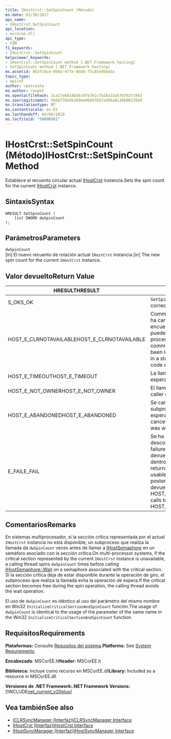 ```yaml
---
title: IHostCrst::SetSpinCount (Método)
ms.date: 03/30/2017
api_name:
- IHostCrst.SetSpinCount
api_location:
- mscoree.dll
api_type:
- COM
f1_keywords:
- IHostCrst::SetSpinCount
helpviewer_keywords:
- IHostCrst::SetSpinCount method [.NET Framework hosting]
- SetSpinCount method [.NET Framework hosting]
ms.assetid: 863fc8ce-9b8a-477e-8dd8-75c8544bb43a
topic_type:
- apiref
author: rpetrusha
ms.author: ronpet
ms.openlocfilehash: 3ca17a6814b56c0fe781cfb28a35a576f02f1943
ms.sourcegitcommit: 5b6d778ebb269ee6684fb57ad69a8c28b06235b9
ms.translationtype: MT
ms.contentlocale: es-ES
ms.lasthandoff: 04/08/2019
ms.locfileid: "59090581"
---
```

# <a name="ihostcrstsetspincount-method"></a><span data-ttu-id="176a6-102">IHostCrst::SetSpinCount (Método)</span><span class="sxs-lookup"><span data-stu-id="176a6-102">IHostCrst::SetSpinCount Method</span></span>
<span data-ttu-id="176a6-103">Establece el recuento circular actual [IHostCrst](../../../../docs/framework/unmanaged-api/hosting/ihostcrst-interface.md) instancia.</span><span class="sxs-lookup"><span data-stu-id="176a6-103">Sets the spin count for the current [IHostCrst](../../../../docs/framework/unmanaged-api/hosting/ihostcrst-interface.md) instance.</span></span>  
  
## <a name="syntax"></a><span data-ttu-id="176a6-104">Sintaxis</span><span class="sxs-lookup"><span data-stu-id="176a6-104">Syntax</span></span>  
  
```  
HRESULT SetSpinCount (  
    [in] DWORD dwSpinCount  
);  
```  
  
## <a name="parameters"></a><span data-ttu-id="176a6-105">Parámetros</span><span class="sxs-lookup"><span data-stu-id="176a6-105">Parameters</span></span>  
 `dwSpinCount`  
 <span data-ttu-id="176a6-106">[in] El nuevo recuento de rotación actual `IHostCrst` instancia.</span><span class="sxs-lookup"><span data-stu-id="176a6-106">[in] The new spin count for the current `IHostCrst` instance.</span></span>  
  
## <a name="return-value"></a><span data-ttu-id="176a6-107">Valor devuelto</span><span class="sxs-lookup"><span data-stu-id="176a6-107">Return Value</span></span>  
  
|<span data-ttu-id="176a6-108">HRESULT</span><span class="sxs-lookup"><span data-stu-id="176a6-108">HRESULT</span></span>|<span data-ttu-id="176a6-109">Descripción</span><span class="sxs-lookup"><span data-stu-id="176a6-109">Description</span></span>|  
|-------------|-----------------|  
|<span data-ttu-id="176a6-110">S_OK</span><span class="sxs-lookup"><span data-stu-id="176a6-110">S_OK</span></span>|`SetSpinCount` <span data-ttu-id="176a6-111">se devolvió correctamente.</span><span class="sxs-lookup"><span data-stu-id="176a6-111">returned successfully.</span></span>|  
|<span data-ttu-id="176a6-112">HOST_E_CLRNOTAVAILABLE</span><span class="sxs-lookup"><span data-stu-id="176a6-112">HOST_E_CLRNOTAVAILABLE</span></span>|<span data-ttu-id="176a6-113">Common language runtime (CLR) no se ha cargado en un proceso o el CLR se encuentra en un estado en el que no se puede ejecutar código administrado o procesar la llamada correctamente.</span><span class="sxs-lookup"><span data-stu-id="176a6-113">The common language runtime (CLR) has not been loaded into a process, or the CLR is in a state in which it cannot run managed code or process the call successfully.</span></span>|  
|<span data-ttu-id="176a6-114">HOST_E_TIMEOUT</span><span class="sxs-lookup"><span data-stu-id="176a6-114">HOST_E_TIMEOUT</span></span>|<span data-ttu-id="176a6-115">La llamada ha agotado el tiempo de espera.</span><span class="sxs-lookup"><span data-stu-id="176a6-115">The call timed out.</span></span>|  
|<span data-ttu-id="176a6-116">HOST_E_NOT_OWNER</span><span class="sxs-lookup"><span data-stu-id="176a6-116">HOST_E_NOT_OWNER</span></span>|<span data-ttu-id="176a6-117">El llamador no posee el bloqueo.</span><span class="sxs-lookup"><span data-stu-id="176a6-117">The caller does not own the lock.</span></span>|  
|<span data-ttu-id="176a6-118">HOST_E_ABANDONED</span><span class="sxs-lookup"><span data-stu-id="176a6-118">HOST_E_ABANDONED</span></span>|<span data-ttu-id="176a6-119">Se canceló un evento mientras un subproceso bloqueado o fibra estaba esperando en ella.</span><span class="sxs-lookup"><span data-stu-id="176a6-119">An event was canceled while a blocked thread or fiber was waiting on it.</span></span>|  
|<span data-ttu-id="176a6-120">E_FAIL</span><span class="sxs-lookup"><span data-stu-id="176a6-120">E_FAIL</span></span>|<span data-ttu-id="176a6-121">Se ha producido un error irrecuperable desconocido.</span><span class="sxs-lookup"><span data-stu-id="176a6-121">An unknown catastrophic failure occurred.</span></span> <span data-ttu-id="176a6-122">Cuando un método devuelve E_FAIL, CLR ya no es utilizable dentro del proceso.</span><span class="sxs-lookup"><span data-stu-id="176a6-122">When a method returns E_FAIL, the CLR is no longer usable within the process.</span></span> <span data-ttu-id="176a6-123">Las llamadas posteriores a métodos de hospedaje devuelven HOST_E_CLRNOTAVAILABLE.</span><span class="sxs-lookup"><span data-stu-id="176a6-123">Subsequent calls to hosting methods return HOST_E_CLRNOTAVAILABLE.</span></span>|  
  
## <a name="remarks"></a><span data-ttu-id="176a6-124">Comentarios</span><span class="sxs-lookup"><span data-stu-id="176a6-124">Remarks</span></span>  
 <span data-ttu-id="176a6-125">En sistemas multiprocesador, si la sección crítica representada por el actual `IHostCrst` instancia no está disponible, un subproceso que realiza la llamada da `dwSpinCount` veces antes de llamar a [IHostSemaphore](../../../../docs/framework/unmanaged-api/hosting/ihostsemaphore-wait-method.md) en un semáforo asociado con la sección crítica.</span><span class="sxs-lookup"><span data-stu-id="176a6-125">On multi-processor systems, if the critical section represented by the current `IHostCrst` instance is unavailable, a calling thread spins `dwSpinCount` times before calling [IHostSemaphore::Wait](../../../../docs/framework/unmanaged-api/hosting/ihostsemaphore-wait-method.md) on a semaphore associated with the critical section.</span></span> <span data-ttu-id="176a6-126">Si la sección crítica deja de estar disponible durante la operación de giro, el subproceso que realiza la llamada evita la operación de espera.</span><span class="sxs-lookup"><span data-stu-id="176a6-126">If the critical section becomes free during the spin operation, the calling thread avoids the wait operation.</span></span>  
  
 <span data-ttu-id="176a6-127">El uso de `dwSpinCount` es idéntico al uso del parámetro del mismo nombre en Win32 `InitializeCriticalSectionAndSpinCount` función.</span><span class="sxs-lookup"><span data-stu-id="176a6-127">The usage of `dwSpinCount` is identical to the usage of the parameter of the same name in the Win32 `InitializeCriticalSectionAndSpinCount` function.</span></span>  
  
## <a name="requirements"></a><span data-ttu-id="176a6-128">Requisitos</span><span class="sxs-lookup"><span data-stu-id="176a6-128">Requirements</span></span>  
 <span data-ttu-id="176a6-129">**Plataformas:** Consulte [Requisitos del sistema](../../../../docs/framework/get-started/system-requirements.md).</span><span class="sxs-lookup"><span data-stu-id="176a6-129">**Platforms:** See [System Requirements](../../../../docs/framework/get-started/system-requirements.md).</span></span>  
  
 <span data-ttu-id="176a6-130">**Encabezado**: MSCorEE.h</span><span class="sxs-lookup"><span data-stu-id="176a6-130">**Header:** MSCorEE.h</span></span>  
  
 <span data-ttu-id="176a6-131">**Biblioteca:** Incluye como recurso en MSCorEE.dll</span><span class="sxs-lookup"><span data-stu-id="176a6-131">**Library:** Included as a resource in MSCorEE.dll</span></span>  
  
 **<span data-ttu-id="176a6-132">Versiones de .NET Framework:</span><span class="sxs-lookup"><span data-stu-id="176a6-132">.NET Framework Versions:</span></span>** [!INCLUDE[net_current_v20plus](../../../../includes/net-current-v20plus-md.md)]  
  
## <a name="see-also"></a><span data-ttu-id="176a6-133">Vea también</span><span class="sxs-lookup"><span data-stu-id="176a6-133">See also</span></span>

- [<span data-ttu-id="176a6-134">ICLRSyncManager (Interfaz)</span><span class="sxs-lookup"><span data-stu-id="176a6-134">ICLRSyncManager Interface</span></span>](../../../../docs/framework/unmanaged-api/hosting/iclrsyncmanager-interface.md)
- [<span data-ttu-id="176a6-135">IHostCrst (Interfaz)</span><span class="sxs-lookup"><span data-stu-id="176a6-135">IHostCrst Interface</span></span>](../../../../docs/framework/unmanaged-api/hosting/ihostcrst-interface.md)
- [<span data-ttu-id="176a6-136">IHostSyncManager (Interfaz)</span><span class="sxs-lookup"><span data-stu-id="176a6-136">IHostSyncManager Interface</span></span>](../../../../docs/framework/unmanaged-api/hosting/ihostsyncmanager-interface.md)
